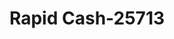 ---
f_zip-code: 33880
f_state-code: FL
title: Rapid Cash-25713
f_phone: 863-294-3000
f_city-only: Winter Haven
f_address: 506 Cyprs Gdns Blvd Se Winter Haven
f_location-unique-id: '25713'
slug: rapid-cash-25713
updated-on: '2024-05-30T13:46:58.046Z'
created-on: '2024-05-30T13:36:59.803Z'
published-on: '2024-05-30T13:54:32.469Z'
f_city-state: cms/city/winter-haven-fl.md
f_company: cms/company/rapid-cash.md
f_state: cms/state/florida.md
layout: '[payday-loan].html'
tags: payday-loan
---